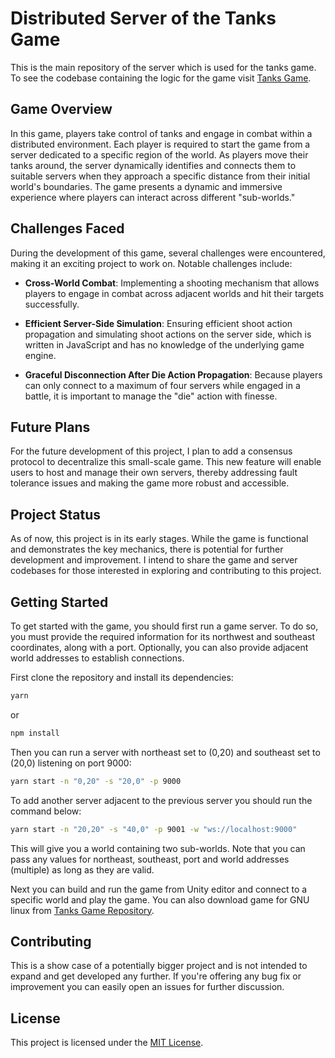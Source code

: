 # Distributed Server of the Tanks Game

This is the main repository of the server which is used for the tanks game. To see the codebase containing the logic for the game visit [Tanks Game](https://github.com/amirheidarikhoram/tanks).

## Game Overview

In this game, players take control of tanks and engage in combat within a distributed environment. Each player is required to start the game from a server dedicated to a specific region of the world. As players move their tanks around, the server dynamically identifies and connects them to suitable servers when they approach a specific distance from their initial world's boundaries. The game presents a dynamic and immersive experience where players can interact across different "sub-worlds."

## Challenges Faced

During the development of this game, several challenges were encountered, making it an exciting project to work on. Notable challenges include:

- **Cross-World Combat**: Implementing a shooting mechanism that allows players to engage in combat across adjacent worlds and hit their targets successfully.

- **Efficient Server-Side Simulation**: Ensuring efficient shoot action propagation and simulating shoot actions on the server side, which is written in JavaScript and has no knowledge of the underlying game engine.

- **Graceful Disconnection After Die Action Propagation**: Because players can only connect to a maximum of four servers while engaged in a battle, it is important to manage the "die" action with finesse.

## Future Plans

For the future development of this project, I plan to add a consensus protocol to decentralize this small-scale game. This new feature will enable users to host and manage their own servers, thereby addressing fault tolerance issues and making the game more robust and accessible.

## Project Status

As of now, this project is in its early stages. While the game is functional and demonstrates the key mechanics, there is potential for further development and improvement. I intend to share the game and server codebases for those interested in exploring and contributing to this project.

## Getting Started

To get started with the game, you should first run a game server. To do so, you must provide the required information for its northwest and southeast coordinates, along with a port. Optionally, you can also provide adjacent world addresses to establish connections.

First clone the repository and install its dependencies:
```bash
yarn
```
or
```bash
npm install
```

Then you can run a server with northeast set to (0,20) and southeast set to (20,0) listening on port 9000:
```bash
yarn start -n "0,20" -s "20,0" -p 9000
```
To add another server adjacent to the previous server you should run the command below:
```bash
yarn start -n "20,20" -s "40,0" -p 9001 -w "ws://localhost:9000"
```
This will give you a world containing two sub-worlds. Note that you can pass any values for northeast, southeast, port and world addresses (multiple) as long as they are valid.

Next you can build and run the game from Unity editor and connect to a specific world and play the game. You can also download game for GNU linux from [Tanks Game Repository](https://github.com/amirheidarikhoram/tanks).

## Contributing

This is a show case of a potentially bigger project and is not intended to expand and get developed any further. If you're offering any bug fix or improvement you can easily open an issues for further discussion.

## License

This project is licensed under the [MIT License](LICENSE.md).